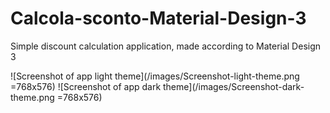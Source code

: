 # Calcola-sconto-Material-Design-3
Simple discount calculation application, made according to Material Design 3

![Screenshot of app light theme](/images/Screenshot-light-theme.png =768x576)
![Screenshot of app dark theme](/images/Screenshot-dark-theme.png =768x576)
